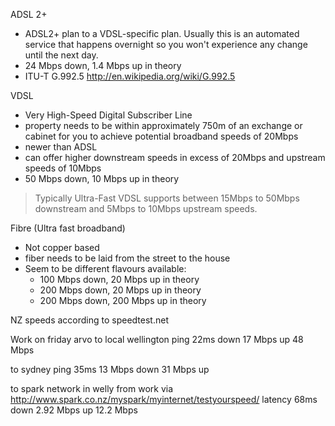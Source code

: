 
ADSL 2+
* ADSL2+ plan to a VDSL-specific plan. Usually this is an automated service that happens overnight so you won't experience any change until the next day.
* 24 Mbps down, 1.4 Mbps up in theory
* ITU-T G.992.5 http://en.wikipedia.org/wiki/G.992.5

VDSL
* Very High-Speed Digital Subscriber Line
* property needs to be within approximately 750m of an exchange or cabinet for you to achieve potential broadband speeds of 20Mbps
* newer than ADSL
* can offer higher downstream speeds in excess of 20Mbps and upstream speeds of 10Mbps
* 50 Mbps down, 10 Mbps up in theory

> Typically Ultra-Fast VDSL supports between 15Mbps to 50Mbps downstream and 5Mbps to 10Mbps upstream speeds.

Fibre (Ultra fast broadband)
* Not copper based
* fiber needs to be laid from the street to the house
* Seem to be different flavours available:
    * 100 Mbps down, 20 Mbps up in theory
    * 200 Mbps down, 20 Mbps up in theory
    * 200 Mbps down, 200 Mbps up in theory


NZ speeds according to speedtest.net

Work on friday arvo to local wellington
    ping 22ms
    down 17 Mbps
    up 48 Mbps

to sydney
    ping 35ms
    13 Mbps down
    31 Mbps up

to spark network in welly from work via http://www.spark.co.nz/myspark/myinternet/testyourspeed/
    latency 68ms
    down 2.92 Mbps
    up 12.2 Mbps
